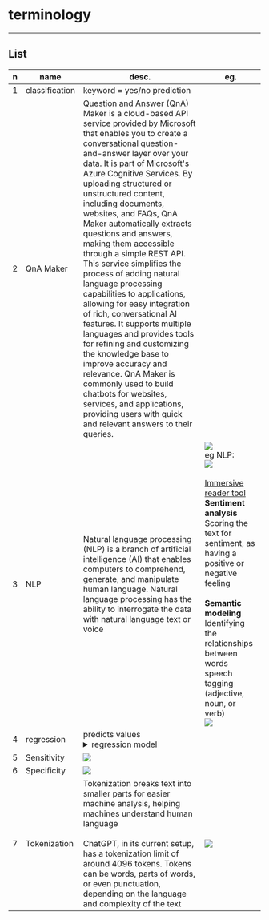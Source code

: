 # terminology

---

## List
|n|name|desc.|eg.|
|-|----|-----|---|
|1|classification|keyword = yes/no prediction|
|2|QnA Maker|Question and Answer (QnA) Maker is a cloud-based API service provided by Microsoft that enables you to create a conversational question-and-answer layer over your data. It is part of Microsoft's Azure Cognitive Services. By uploading structured or unstructured content, including documents, websites, and FAQs, QnA Maker automatically extracts questions and answers, making them accessible through a simple REST API. This service simplifies the process of adding natural language processing capabilities to applications, allowing for easy integration of rich, conversational AI features. It supports multiple languages and provides tools for refining and customizing the knowledge base to improve accuracy and relevance. QnA Maker is commonly used to build chatbots for websites, services, and applications, providing users with quick and relevant answers to their queries.|
|3|NLP|Natural language processing (NLP) is a branch of artificial intelligence (AI) that enables computers to comprehend, generate, and manipulate human language. Natural language processing has the ability to interrogate the data with natural language text or voice|<img src="https://i.imgur.com/WjZdqbD.png"><br/>eg NLP:<br/><img src="https://i.imgur.com/lFloxSy.png"><br/><br/><ins>Immersive reader tool</ins><br/>**Sentiment analysis**<br/>Scoring the text for sentiment, as having a positive or negative feeling<br/><br/>**Semantic modeling**<br/>Identifying the relationships between words<br/>speech tagging (adjective, noun, or verb)<br/><img src="https://i.imgur.com/vccT4rC.png">|
|4|regression|predicts values<details><summary>regression model</summary>root mean squared error (RMSE)<br/>coefficient of determination (r2)</details>|
|5|Sensitivity|<img src="https://i.imgur.com/iu7luBa.png">|
|6|Specificity|<img src="https://i.imgur.com/ipl7QCI.png">|
|7|Tokenization|Tokenization breaks text into smaller parts for easier machine analysis, helping machines understand human language<br/><br/>ChatGPT, in its current setup, has a tokenization limit of around 4096 tokens. Tokens can be words, parts of words, or even punctuation, depending on the language and complexity of the text|<img src="https://i.imgur.com/Z3Ax8Ci.png">|
